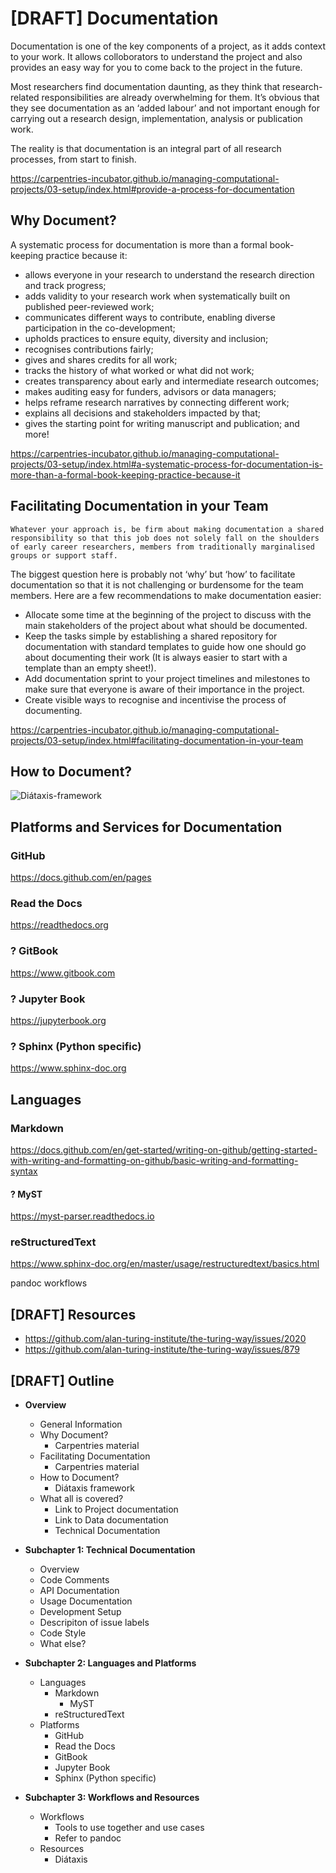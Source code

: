 # [DRAFT] Documentation

Documentation is one of the key components of a project, as it adds context to your work.
It allows colloborators to understand the project and also provides an easy way for you to come back to the project in the future.

Most researchers find documentation daunting, as they think that research-related responsibilities are already overwhelming for them. It’s obvious that they see documentation as an ‘added labour’ and not important enough for carrying out a research design, implementation, analysis or publication work.

The reality is that documentation is an integral part of all research processes, from start to finish. 

<https://carpentries-incubator.github.io/managing-computational-projects/03-setup/index.html#provide-a-process-for-documentation>

## Why Document?

A systematic process for documentation is more than a formal book-keeping practice because it:

- allows everyone in your research to understand the research direction and track progress;
- adds validity to your research work when systematically built on published peer-reviewed work;
- communicates different ways to contribute, enabling diverse participation in the co-development;
- upholds practices to ensure equity, diversity and inclusion;
- recognises contributions fairly;
- gives and shares credits for all work;
- tracks the history of what worked or what did not work;
- creates transparency about early and intermediate research outcomes;
- makes auditing easy for funders, advisors or data managers;
- helps reframe research narratives by connecting different work;
- explains all decisions and stakeholders impacted by that;
- gives the starting point for writing manuscript and publication; and more!

<https://carpentries-incubator.github.io/managing-computational-projects/03-setup/index.html#a-systematic-process-for-documentation-is-more-than-a-formal-book-keeping-practice-because-it>

## Facilitating Documentation in your Team

```{note}
Whatever your approach is, be firm about making documentation a shared responsibility so that this job does not solely fall on the shoulders of early career researchers, members from traditionally marginalised groups or support staff.
```

The biggest question here is probably not ‘why’ but ‘how’ to facilitate documentation so that it is not challenging or burdensome for the team members. Here are a few recommendations to make documentation easier:

- Allocate some time at the beginning of the project to discuss with the main stakeholders of the project about what should be documented.
- Keep the tasks simple by establishing a shared repository for documentation with standard templates to guide how one should go about documenting their work (It is always easier to start with a template than an empty sheet!).
- Add documentation sprint to your project timelines and milestones to make sure that everyone is aware of their importance in the project.
- Create visible ways to recognise and incentivise the process of documenting.

<https://carpentries-incubator.github.io/managing-computational-projects/03-setup/index.html#facilitating-documentation-in-your-team>

## How to Document?

![Diátaxis-framework](https://diataxis.fr/_images/diataxis.png)

## Platforms and Services for Documentation

### GitHub

<https://docs.github.com/en/pages>

### Read the Docs

<https://readthedocs.org>

### ? GitBook

<https://www.gitbook.com>

### ? Jupyter Book

<https://jupyterbook.org>

### ? Sphinx (Python specific)

<https://www.sphinx-doc.org>

## Languages

### Markdown

<https://docs.github.com/en/get-started/writing-on-github/getting-started-with-writing-and-formatting-on-github/basic-writing-and-formatting-syntax>

#### ? MyST

<https://myst-parser.readthedocs.io>

### reStructuredText

<https://www.sphinx-doc.org/en/master/usage/restructuredtext/basics.html>

pandoc
workflows

## [DRAFT] Resources

- <https://github.com/alan-turing-institute/the-turing-way/issues/2020>
- <https://github.com/alan-turing-institute/the-turing-way/issues/879>


## [DRAFT] Outline

- **Overview**
  - General Information
  - Why Document?
    - Carpentries material
  - Facilitating Documentation
    - Carpentries material
  - How to Document?
    - Diátaxis framework
  - What all is covered?
    - Link to Project documentation
    - Link to Data documentation
    - Technical Documentation
  
- **Subchapter 1: Technical Documentation**
  - Overview
  - Code Comments
  - API Documentation
  - Usage Documentation
  - Development Setup
  - Descripiton of issue labels
  - Code Style
  - What else?
  
- **Subchapter 2: Languages and Platforms**
  - Languages
    - Markdown
      - MyST
    - reStructuredText
  - Platforms
    - GitHub
    - Read the Docs
    - GitBook
    - Jupyter Book
    - Sphinx (Python specific)
  
- **Subchapter 3: Workflows and Resources**
  - Workflows
    - Tools to use together and use cases
    - Refer to pandoc
  - Resources
    - Diátaxis
  